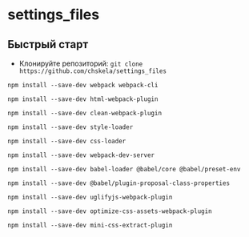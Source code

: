 # settings_files

## Быстрый старт 
- Клонируйте репозиторий: `git clone https://github.com/chskela/settings_files`

`npm install --save-dev webpack webpack-cli` 

`npm install --save-dev html-webpack-plugin` 

`npm install --save-dev clean-webpack-plugin` 

`npm install --save-dev style-loader` 

`npm install --save-dev css-loader` 

`npm install --save-dev webpack-dev-server` 

`npm install --save-dev babel-loader @babel/core @babel/preset-env` 

`npm install --save-dev @babel/plugin-proposal-class-properties` 

`npm install --save-dev uglifyjs-webpack-plugin` 

`npm install --save-dev optimize-css-assets-webpack-plugin` 

`npm install --save-dev mini-css-extract-plugin` 

